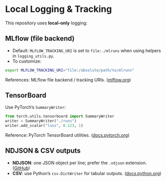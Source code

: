 # Local Logging & Tracking

This repository uses **local-only** logging:

## MLflow (file backend)

- Default: `MLFLOW_TRACKING_URI` is set to `file:./mlruns` when using helpers in `logging_utils.py`.
- To customize:

```bash
export MLFLOW_TRACKING_URI="file:/absolute/path/to/mlruns"
```

References: MLflow file backend / tracking URIs. ([mlflow.org][1])

## TensorBoard

Use PyTorch’s `SummaryWriter`:

```python
from torch.utils.tensorboard import SummaryWriter
writer = SummaryWriter("./runs")
writer.add_scalar("loss", 0.123, 1)
```

Reference: PyTorch TensorBoard utilities. ([docs.pytorch.org][2])

## NDJSON & CSV outputs

- **NDJSON**: one JSON object per line; prefer the `.ndjson` extension. ([GitHub][3])
- **CSV**: use Python’s `csv.DictWriter` for tabular outputs. ([docs.python.org][4])

[1]: https://mlflow.org/docs/latest/ml/tracking/backend-stores?utm_source=chatgpt.com "Backend Stores | MLflow"
[2]: https://docs.pytorch.org/docs/stable/tensorboard?utm_source=chatgpt.com "torch.utils.tensorboard — PyTorch 2.8 documentation"
[3]: https://github.com/ndjson/ndjson-spec?utm_source=chatgpt.com "GitHub - ndjson/ndjson-spec: Specification"
[4]: https://docs.python.org/3/library/csv.html?utm_source=chatgpt.com "csv — CSV File Reading and Writing — Python 3.14.0 documentation"
